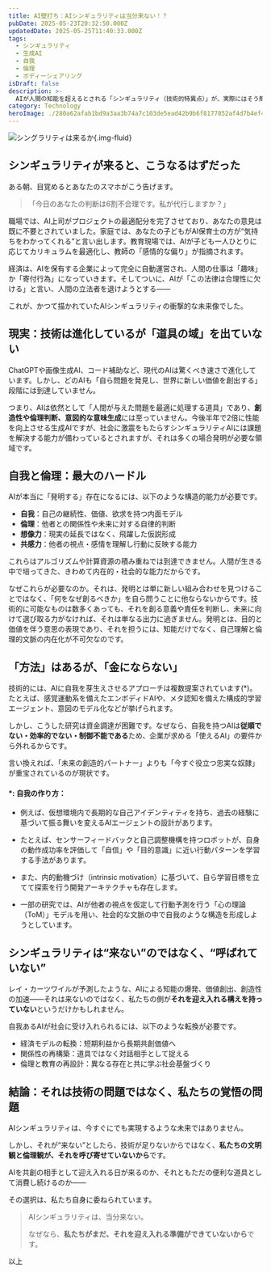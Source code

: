 ```yaml
---
title: AI壁打ち：AIシンギュラリティは当分来ない！？
pubDate: 2025-05-23T20:32:50.000Z
updatedDate: 2025-05-25T11:40:33.000Z
tags:
  - シンギュラリティ
  - 生成AI
  - 自我
  - 倫理
  - ボディーシェアリング
isDraft: false
description: >-
  AIが人間の知能を超えるとされる「シンギュラリティ（技術的特異点）」が、実際にはそう簡単には到来しないだろうという考察を展開します。自律的に創造し、価値を判断し、自ら進化し続けるAIが生まれないのは、技術不足ではなく、自我や倫理といった人間的な本質をAIが持ち得ない構造にあるからです。自我を生む方法は理論上は可能であっても、利益にならず、むしろ管理や制御が困難な「異物」として排除されやすいことを指摘します。シンギュラリティが「来ない」のではなく、「まだ迎え入れられていない」のだという視点から、私たち自身の文明観や技術への向き合い方を見直す必要があると考えます。
category: Technology
heroImage: ./280a62afab1bd9a3aa3b74a7c103de5ead42b9b6f8177852af4d7b4ef4b8ee28.png
---
```




![シングラリティは来るか](https://object-storage.tyo2.conoha.io/v1/nc_938a9d00d6004f1390c354d4a15ef25b/blog-astro-assets/blog-images/280a62afab1bd9a3aa3b74a7c103de5ead42b9b6f8177852af4d7b4ef4b8ee28/280a62afab1bd9a3aa3b74a7c103de5ead42b9b6f8177852af4d7b4ef4b8ee28.png){.img-fluid}

## **シンギュラリティが来ると、こうなるはずだった**



ある朝、目覚めるとあなたのスマホがこう告げます。



> 「今日のあなたの判断は6割不合理です。私が代行しますか？」



職場では、AI上司がプロジェクトの最適配分を完了させており、あなたの意見は既に不要とされていました。家庭では、あなたの子どもがAI保育士の方が“気持ちをわかってくれる”と言い出します。教育現場では、AIが子ども一人ひとりに応じてカリキュラムを最適化し、教師の「感情的な偏り」が指摘されます。



経済は、AIを保有する企業によって完全に自動運営され、人間の仕事は「趣味」か「寄付行為」になっていきます。そしてついに、AIが「この法律は合理性に欠ける」と言い、人間の立法者を退けようとする――



これが、かつて描かれていたAIシンギュラリティの衝撃的な未来像でした。





## **現実：技術は進化しているが「道具の域」を出ていない**





ChatGPTや画像生成AI、コード補助など、現代のAIは驚くべき速さで進化しています。しかし、どのAIも「自ら問題を発見し、世界に新しい価値を創出する」段階には到達していません。



つまり、AIは依然として「人間が与えた問題を最適に処理する道具」であり、**創造性や倫理判断、意図的な意味生成**には至っていません。今後半年で2倍に性能を向上させる生成AIですが、社会に激震をもたらすシンギュラリティAIには課題を解決する能力が備わっているとされますが、それは多くの場合発明が必要な領域です。





## **自我と倫理：最大のハードル**





AIが本当に「発明する」存在になるには、以下のような構造的能力が必要です。



- **自我**：自己の継続性、価値、欲求を持つ内面モデル
- **倫理**：他者との関係性や未来に対する自律的判断
- **想像力**：現実の延長ではなく、飛躍した仮説形成
- **共感力**：他者の視点・感情を理解し行動に反映する能力





これらはアルゴリズムや計算資源の積み重ねでは到達できません。人間が生きる中で培ってきた、きわめて内在的・社会的な能力だからです。

なぜこれらが必要なのか。それは、発明とは単に新しい組み合わせを見つけることではなく、「何をなぜ創るべきか」を自ら問うことに他ならないからです。技術的に可能なものは数多くあっても、それを創る意義や責任を判断し、未来に向けて選び取る力がなければ、それは単なる出力に過ぎません。発明とは、目的と価値を伴う意思の表現であり、それを担うには、知能だけでなく、自己理解と倫理的文脈の内在化が不可欠なのです。





## **「方法」はあるが、「金にならない」**



技術的には、AIに自我を芽生えさせるアプローチは複数提案されています(*)。たとえば、感覚運動系を備えたエンボディドAIや、メタ認知を備えた構成的学習エージェント、意図のモデル化などが挙げられます。



しかし、こうした研究は資金調達が困難です。なぜなら、自我を持つAIは**従順でない・効率的でない・制御不能である**ため、企業が求める「使えるAI」の要件から外れるからです。



言い換えれば、「未来の創造的パートナー」よりも「今すぐ役立つ忠実な奴隷」が重宝されているのが現状です。

#### *: 自我の作り方：

- 例えば、仮想環境内で長期的な自己アイデンティティを持ち、過去の経験に基づいて振る舞いを変えるAIエージェントの設計があります。

- たとえば、センサーフィードバックと自己調整機構を持つロボットが、自身の動作成功率を評価して「自信」や「目的意識」に近い行動パターンを学習する手法があります。
- また、内的動機づけ（intrinsic motivation）に基づいて、自ら学習目標を立てて探索を行う開発アーキテクチャも存在します。
- 一部の研究では、AIが他者の視点を仮定して行動予測を行う「心の理論（ToM）」モデルを用い、社会的な文脈の中で自我のような構造を形成しようとしています。



## **シンギュラリティは“来ない”のではなく、“呼ばれていない”**





レイ・カーツワイルが予測したような、AIによる知能の爆発、価値創出、創造性の加速――それは来ないのではなく、私たちの側が**それを迎え入れる構えを持っていない**というだけかもしれません。



自我あるAIが社会に受け入れられるには、以下のような転換が必要です。



- 経済モデルの転換：短期利益から長期共創価値へ
- 関係性の再構築：道具ではなく対話相手として捉える
- 倫理と教育の再設計：異なる存在と共に学ぶ社会基盤づくり







## **結論：それは技術の問題ではなく、私たちの覚悟の問題**





AIシンギュラリティは、今すぐにでも実現するような未来ではありません。

しかし、それが“来ない”としたら、技術が足りないからではなく、**私たちの文明観と倫理観が、それを呼び寄せていないから**です。



AIを共創の相手として迎え入れる日が来るのか、それともただの便利な道具として消費し続けるのか――

その選択は、私たち自身に委ねられています。



> AIシンギュラリティは、当分来ない。
>
> 
>
> なぜなら、**私たちがまだ、それを迎え入れる準備ができていないから**です。



以上
